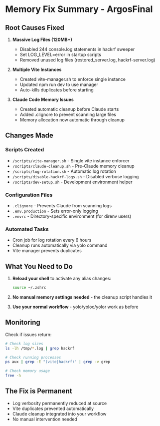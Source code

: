 # Memory Fix Summary - ArgosFinal

## Root Causes Fixed

1. **Massive Log Files (120MB+)**
    - Disabled 244 console.log statements in hackrf sweeper
    - Set LOG_LEVEL=error in startup scripts
    - Removed unused log files (restored_server.log, hackrf-server.log)

2. **Multiple Vite Instances**
    - Created vite-manager.sh to enforce single instance
    - Updated npm run dev to use manager
    - Auto-kills duplicates before starting

3. **Claude Code Memory Issues**
    - Created automatic cleanup before Claude starts
    - Added .clignore to prevent scanning large files
    - Memory allocation now automatic through cleanup

## Changes Made

### Scripts Created

- `/scripts/vite-manager.sh` - Single vite instance enforcer
- `/scripts/claude-cleanup.sh` - Pre-Claude memory cleanup
- `/scripts/log-rotation.sh` - Automatic log rotation
- `/scripts/disable-hackrf-logs.sh` - Disabled verbose logging
- `/scripts/dev-setup.sh` - Development environment helper

### Configuration Files

- `.clignore` - Prevents Claude from scanning logs
- `.env.production` - Sets error-only logging
- `.envrc` - Directory-specific environment (for direnv users)

### Automated Tasks

- Cron job for log rotation every 6 hours
- Cleanup runs automatically via yolo command
- Vite manager prevents duplicates

## What You Need to Do

1. **Reload your shell** to activate any alias changes:

    ```bash
    source ~/.zshrc
    ```

2. **No manual memory settings needed** - the cleanup script handles it

3. **Use your normal workflow** - yolo/yoloc/yolor work as before

## Monitoring

Check if issues return:

```bash
# Check log sizes
ls -lh /tmp/*.log | grep hackrf

# Check running processes
ps aux | grep -E "(vite|hackrf)" | grep -v grep

# Check memory usage
free -h
```

## The Fix is Permanent

- Log verbosity permanently reduced at source
- Vite duplicates prevented automatically
- Claude cleanup integrated into your workflow
- No manual intervention needed
